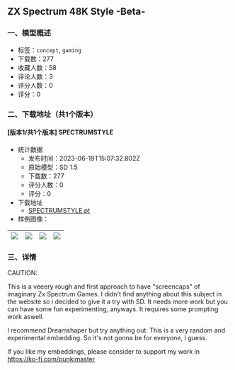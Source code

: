## ZX Spectrum 48K Style -Beta-
### 一、模型概述

- 标签：`concept`, `gaming`
- 下载数：277
- 收藏人数：58
- 评论人数：3
- 评分人数：0
- 评分：0

### 二、下载地址（共1个版本）

#### [版本1/共1个版本] SPECTRUMSTYLE 

- 统计数据
  - 发布时间：2023-06-19T15:07:32.802Z
  - 原始模型：SD 1.5
  - 下载数：277
  - 评分人数：0
  - 评分：0
- 下载地址
  - [SPECTRUMSTYLE.pt](https://civitai.com/api/download/models/99556)
- 样例图像：

| <img src="https://image.civitai.com/xG1nkqKTMzGDvpLrqFT7WA/56ea8a6f-a275-43ad-a702-ce9981518eee/width=450/1208005.jpeg" /> | <img src="https://image.civitai.com/xG1nkqKTMzGDvpLrqFT7WA/fbfddf64-daae-439c-9e81-34700c08ae3c/width=450/1207940.jpeg" /> | <img src="https://image.civitai.com/xG1nkqKTMzGDvpLrqFT7WA/5d987f10-0001-4f76-8060-7644a0939789/width=450/1207939.jpeg" /> | <img src="https://image.civitai.com/xG1nkqKTMzGDvpLrqFT7WA/db3e582f-cfbf-4fa0-b9cf-99922f537cce/width=450/1207938.jpeg" /> |
| ---- | ---- | ---- | ---- |


### 三、详情
<p>CAUTION:</p><p>This is a veeery rough and first approach to have "screencaps" of imaginary Zx Spectrum Games. I didn't find anything about this subject in the website so i decided to give it a try with SD. It needs more work but you can have some fun experimenting, anyways. It requires some prompting work aswell.</p><p></p><p></p><p>I recommend Dreamshaper but try anything out. This is a very random and experimental embedding. So it's not gonna be for everyone, I guess.</p><p></p><p>If you like my embeddings, please consider to support my work in <a target="_blank" rel="ugc" href="https://ko-fi.com/punkimaster">https://ko-fi.com/punkimaster</a></p>